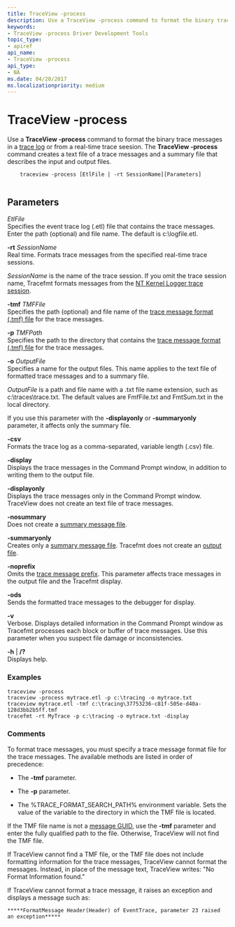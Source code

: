 ```yaml
---
title: TraceView -process
description: Use a TraceView -process command to format the binary trace messages in a trace log or from a real-time trace seesion. The TraceView -process command creates a text file of a trace messages and a summary file that describes the input and output files.
keywords:
- TraceView -process Driver Development Tools
topic_type:
- apiref
api_name:
- TraceView -process
api_type:
- NA
ms.date: 04/20/2017
ms.localizationpriority: medium
---
```


# TraceView -process


Use a **TraceView -process** command to format the binary trace messages in a [trace log](trace-log.md) or from a real-time trace seesion. The **TraceView -process** command creates a text file of a trace messages and a summary file that describes the input and output files.

```
    traceview -process [EtlFile | -rt SessionName][Parameters]
   
```

## <span id="Parameters"></span><span id="parameters"></span><span id="PARAMETERS"></span>Parameters

<span id="_______EtlFile______"></span><span id="_______etlfile______"></span><span id="_______ETLFILE______"></span> *EtlFile*   
Specifies the event trace log (.etl) file that contains the trace messages. Enter the path (optional) and file name. The default is c:\\logfile.etl.

<span id="_______-rt_______SessionName______"></span><span id="_______-rt_______sessionname______"></span><span id="_______-RT_______SESSIONNAME______"></span> **-rt** *SessionName*   
Real time. Formats trace messages from the specified real-time trace sessions.

*SessionName* is the name of the trace session. If you omit the trace session name, Tracefmt formats messages from the [NT Kernel Logger trace session](nt-kernel-logger-trace-session.md).

<span id="_______-tmf_______TMFFile______"></span><span id="_______-tmf_______tmffile______"></span><span id="_______-TMF_______TMFFILE______"></span> **-tmf** *TMFFile*   
Specifies the path (optional) and file name of the [trace message format (.tmf) file](trace-message-format-file.md) for the trace messages.

<span id="_______-p_______TMFPath______"></span><span id="_______-p_______tmfpath______"></span><span id="_______-P_______TMFPATH______"></span> **-p** *TMFPath*   
Specifies the path to the directory that contains the [trace message format (.tmf) file](trace-message-format-file.md) for the trace messages.

<span id="_______-o_______OutputFile______"></span><span id="_______-o_______outputfile______"></span><span id="_______-O_______OUTPUTFILE______"></span> **-o** *OutputFile*   
Specifies a name for the output files. This name applies to the text file of formatted trace messages and to a summary file.

*OutputFile* is a path and file name with a .txt file name extension, such as c:\\traces\\trace.txt. The default values are FmfFile.txt and FmtSum.txt in the local directory.

If you use this parameter with the **-displayonly** or **-summaryonly** parameter, it affects only the summary file.

<span id="_______-csv______"></span><span id="_______-CSV______"></span> **-csv**   
Formats the trace log as a comma-separated, variable length (.csv) file.

<span id="_______-display______"></span><span id="_______-DISPLAY______"></span> **-display**   
Displays the trace messages in the Command Prompt window, in addition to writing them to the output file.

<span id="_______-displayonly______"></span><span id="_______-DISPLAYONLY______"></span> **-displayonly**   
Displays the trace messages only in the Command Prompt window. TraceView does not create an text file of trace messages.

<span id="_______-nosummary______"></span><span id="_______-NOSUMMARY______"></span> **-nosummary**   
Does not create a [summary message file](summary-message-file.md).

<span id="_______-summaryonly______"></span><span id="_______-SUMMARYONLY______"></span> **-summaryonly**   
Creates only a [summary message file](summary-message-file.md). Tracefmt does not create an [output file](tracefmt-output-file.md).

<span id="_______-noprefix______"></span><span id="_______-NOPREFIX______"></span> **-noprefix**   
Omits the [trace message prefix](trace-message-prefix.md). This parameter affects trace messages in the output file and the Tracefmt display.

<span id="_______-ods______"></span><span id="_______-ODS______"></span> **-ods**   
Sends the formatted trace messages to the debugger for display.

<span id="_______-v______"></span><span id="_______-V______"></span> **-v**   
Verbose. Displays detailed information in the Command Prompt window as Tracefmt processes each block or buffer of trace messages. Use this parameter when you suspect file damage or inconsistencies.

<span id="_______-h_____"></span><span id="_______-H_____"></span> **-h** | **/?**  
Displays help.

### <span id="examples"></span><span id="EXAMPLES"></span>Examples

```
traceview -process
traceview -process mytrace.etl -p c:\tracing -o mytrace.txt
traceview mytrace.etl -tmf c:\tracing\37753236-c81f-505e-d40a-128d3bb2b5ff.tmf
tracefmt -rt MyTrace -p c:\tracing -o mytrace.txt -display
```

### <span id="comments"></span><span id="COMMENTS"></span>Comments

To format trace messages, you must specify a trace message format file for the trace messages. The available methods are listed in order of precedence:

-   The **-tmf** parameter.

-   The **-p** parameter.

-   The %TRACE\_FORMAT\_SEARCH\_PATH% environment variable. Sets the value of the variable to the directory in which the TMF file is located.

If the TMF file name is not a [message GUID](message-guid.md), use the **-tmf** parameter and enter the fully qualified path to the file. Otherwise, TraceView will not find the TMF file.

If TraceView cannot find a TMF file, or the TMF file does not include formatting information for the trace messages, TraceView cannot format the messages. Instead, in place of the message text, TraceView writes: "No Format Information found."

If TraceView cannot format a trace message, it raises an exception and displays a message such as:

```
*****FormatMessage Header(Header) of EventTrace, parameter 23 raised an exception*****
```
